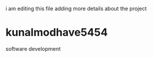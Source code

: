 i am editing this file adding more details about the project 
# kunalmodhave5454
software development

